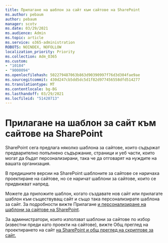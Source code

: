 ```yaml
---
title: Прилагане на шаблон за сайт към сайтове на SharePoint
ms.author: pebaum
author: pebaum
manager: scotv
ms.date: 03/29/2021
ms.audience: Admin
ms.topic: article
ms.service: o365-administration
ROBOTS: NOINDEX, NOFOLLOW
localization_priority: Priority
ms.collection: Adm_O365
ms.custom:
- "10184"
- "9000094"
ms.openlocfilehash: 502279487063b863d90390997f76d3d304fae9ae
ms.sourcegitcommit: 430d247cb5dd5dc5d1f82d977456558dfd514277
ms.translationtype: MT
ms.contentlocale: bg-BG
ms.lasthandoff: 03/29/2021
ms.locfileid: "51420713"
---
```

# <a name="apply-site-template-to-sharepoint-sites"></a>Прилагане на шаблон за сайт към сайтове на SharePoint

SharePoint сега предлага няколко шаблона за сайтове, които съдържат предварително попълнено съдържание, страници и уеб части, които могат да бъдат персонализирани, така че да отговарят на нуждите на вашата организация. 

В предишните версии на SharePoint шаблоните за сайтове се наричаха проектиране на сайтове, но се наричат шаблони за сайтове, които се придвижват напред. 

Можете да приложите шаблон, когато създавате нов сайт или прилагате шаблон към съществуващ сайт и също така персонализирате шаблона за сайт. За подробности вижте Прилагане [и персонализиране на шаблони за сайтове на SharePoint](https://support.microsoft.com/office/39382463-0e45-4d1b-be27-0e96aeec8398).

За администратори, които използват шаблони за сайтове по избор (известни преди като проекти на сайтове), вижте Общ преглед на проектирането на сайт [на SharePoint и общ преглед на скриптове за сайт.](https://docs.microsoft.com/sharepoint/dev/declarative-customization/site-design-overview)
